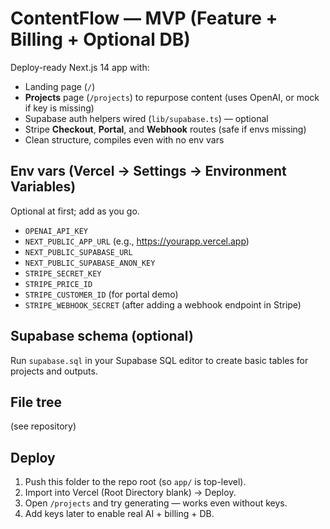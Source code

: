# ContentFlow — MVP (Feature + Billing + Optional DB)

Deploy-ready Next.js 14 app with:
- Landing page (`/`)
- **Projects** page (`/projects`) to repurpose content (uses OpenAI, or mock if key is missing)
- Supabase auth helpers wired (`lib/supabase.ts`) — optional
- Stripe **Checkout**, **Portal**, and **Webhook** routes (safe if envs missing)
- Clean structure, compiles even with no env vars

## Env vars (Vercel → Settings → Environment Variables)
Optional at first; add as you go.
- `OPENAI_API_KEY`
- `NEXT_PUBLIC_APP_URL` (e.g., https://yourapp.vercel.app)
- `NEXT_PUBLIC_SUPABASE_URL`
- `NEXT_PUBLIC_SUPABASE_ANON_KEY`
- `STRIPE_SECRET_KEY`
- `STRIPE_PRICE_ID`
- `STRIPE_CUSTOMER_ID` (for portal demo)
- `STRIPE_WEBHOOK_SECRET` (after adding a webhook endpoint in Stripe)

## Supabase schema (optional)
Run `supabase.sql` in your Supabase SQL editor to create basic tables for projects and outputs.

## File tree
(see repository)

## Deploy
1. Push this folder to the repo root (so `app/` is top-level).
2. Import into Vercel (Root Directory blank) → Deploy.
3. Open `/projects` and try generating — works even without keys.
4. Add keys later to enable real AI + billing + DB.
